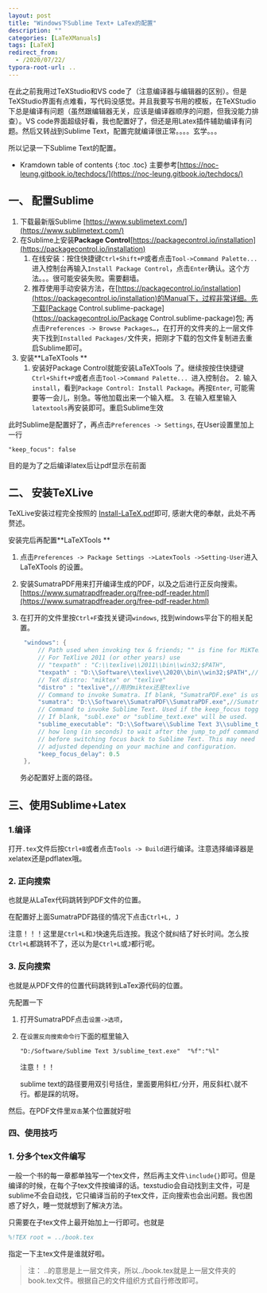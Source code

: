 ```yaml
---
layout: post
title: "Windows下Sublime Text+ LaTex的配置"
description: ""
categories: [LaTeXManuals]
tags: [LaTeX]
redirect_from:
  - /2020/07/22/
typora-root-url: ..
---
```


在此之前我用过TeXStudio和VS code了（注意编译器与编辑器的区别）。但是TeXStudio界面有点难看，写代码没感觉。并且我要写书用的模板，在TeXStudio下总是编译有问题（虽然跟编辑器无关，应该是编译器顺序的问题，但我没能力排查）。VS code界面超级好看，我也配置好了，但还是用Latex插件辅助编译有问题。然后又转战到Sublime Text，配置完就编译很正常。。。。玄学。。。



所以记录一下Sublime Text的配置。

* Kramdown table of contents
{:toc .toc}
主要参考[https://noc-leung.gitbook.io/techdocs/](https://noc-leung.gitbook.io/techdocs/)

## 一、 配置Sublime

1. 下载最新版Sublime [https://www.sublimetext.com/](https://www.sublimetext.com/)
2. 在Sublime上安装**Package Control**[https://packagecontrol.io/installation](https://packagecontrol.io/installation)
   1. 在线安装：按住快捷键`Ctrl+Shift+P`或者点击`Tool->Command Palette... `进入控制台再输入`Install Package Control`，点击`Enter`确认。这个方法。。。很可能安装失败。需要翻墙。
   2. 推荐使用手动安装方法，在[https://packagecontrol.io/installation](https://packagecontrol.io/installation)的Manual下，过程非常详细。先下载[Package Control.sublime-package](https://packagecontrol.io/Package Control.sublime-package)包; 再点击`Preferences -> Browse Packages…`，在打开的文件夹的上一层文件夹下找到`Installed Packages/`文件夹，把刚才下载的包文件复制进去重启Sublime即可。
3. 安装**LaTeXTools **
   	1. 安装好Package Control就能安装LaTeXTools 了。继续按按住快捷键`Ctrl+Shift+P`或者点击`Tool->Command Palette... `进入控制台。
    	2. 输入`install`，看到`Package Control: Install Package`。再按`Enter`, 可能需要等一会儿，别急。等他加载出来一个输入框。
    	3. 在输入框里输入`latextools`再安装即可。重启Sublime生效

此时Sublime是配置好了，再点击`Preferences -> Settings`, 在User设置里加上一行

```
"keep_focus": false
```

目的是为了之后编译latex后让pdf显示在前面

## 二、 安装TeXLive

TeXLive安装过程完全按照的 [Install-LaTeX.pdf](https://github.com/OsbertWang/install-latex/releases/download/v2019.11.13/Install-LaTeX.pdf)即可, 感谢大佬的奉献，此处不再赘述。

安装完后再配置**LaTeXTools **

1. 点击`Preferences -> Package Settings ->LatexTools ->Setting-User`进入LaTeXTools 的设置。

2. 安装SumatraPDF用来打开编译生成的PDF，以及之后进行正反向搜索。[https://www.sumatrapdfreader.org/free-pdf-reader.html](https://www.sumatrapdfreader.org/free-pdf-reader.html)

3. 在打开的文件里按`Ctrl+F`查找关键词`windows`, 找到windows平台下的相关配置。

   ```c
   	"windows": {
   		// Path used when invoking tex & friends; "" is fine for MiKTeX
   		// For TeXlive 2011 (or other years) use
   		// "texpath" : "C:\\texlive\\2011\\bin\\win32;$PATH",
   		"texpath" : "D:\\Software\\texlive\\2020\\bin\\win32;$PATH",//Latex编译器的 的路径，按照TeXLive的安装路径即可。
   		// TeX distro: "miktex" or "texlive"
   		"distro" : "texlive",//用的miktex还是texlive
   		// Command to invoke Sumatra. If blank, "SumatraPDF.exe" is used (it has to be on your PATH)
   		"sumatra": "D:\\Software\\SumatraPDF\\SumatraPDF.exe",//SumatraPDF的路径
   		// Command to invoke Sublime Text. Used if the keep_focus toggle is true.
   		// If blank, "subl.exe" or "sublime_text.exe" will be used.
   		"sublime_executable": "D:\\Software\\Sublime Text 3\\sublime_text.exe", //sublime_text的路径
   		// how long (in seconds) to wait after the jump_to_pdf command completes
   		// before switching focus back to Sublime Text. This may need to be
   		// adjusted depending on your machine and configuration.
   		"keep_focus_delay": 0.5
   	},
   ```

   务必配置好上面的路径。

## 三、使用Sublime+Latex

### 1.编译

打开`.tex`文件后按`Ctrl+B`或者点击`Tools -> Build`进行编译。注意选择编译器是xelatex还是pdflatex哦。

### 2. 正向搜索

也就是从LaTex代码跳转到PDF文件的位置。

在配置好上面SumatraPDF路径的情况下点击`Ctrl+L, J`

注意！！！这里是`Ctrl+L`和`J`快速先后连按。我这个就纠结了好长时间。怎么按`Ctrl+L`都跳转不了，还以为是`Ctrl+L`或`J`都行呢。

### 3. 反向搜索

也就是从PDF文件的位置代码跳转到LaTex源代码的位置。

先配置一下

1. 打开SumatraPDF点击`设置->选项`，

2. 在`设置反向搜索命令行`下面的框里输入

   `"D:/Software/Sublime Text 3/sublime_text.exe"  "%f":"%l"`

   注意！！！

   sublime text的路径要用双引号括住，里面要用斜杠`/`分开，用反斜杠`\`就不行。都是踩的坑呀。

然后。在PDF文件里`双击`某个位置就好啦

### 四、使用技巧

### 1. 分多个tex文件编写

一般一个书的每一章都单独写一个tex文件，然后再主文件`\include{}`即可。但是编译的时候，在每个子tex文件按编译的话。texstudio会自动找到主文件，可是sublime不会自动找，它只编译当前的子tex文件，正向搜索也会出问题。我也困惑了好久，睡一觉就想到了解决方法。

只需要在子tex文件上最开始加上一行即可。也就是

```latex
%!TEX root = ../book.tex
```

指定一下主tex文件是谁就好啦。

> 注： ..的意思是上一层文件夹，所以../book.tex就是上一层文件夹的book.tex文件。根据自己的文件组织方式自行修改即可。